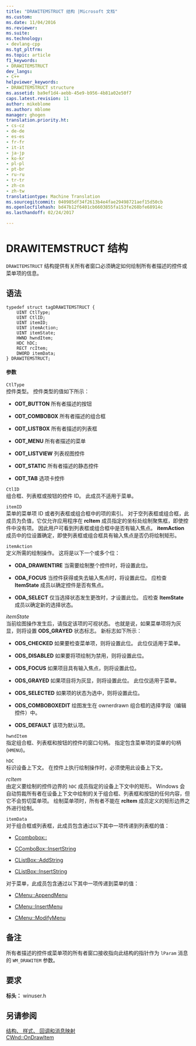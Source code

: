 ```yaml
---
title: "DRAWITEMSTRUCT 结构 |Microsoft 文档"
ms.custom: 
ms.date: 11/04/2016
ms.reviewer: 
ms.suite: 
ms.technology:
- devlang-cpp
ms.tgt_pltfrm: 
ms.topic: article
f1_keywords:
- DRAWITEMSTRUCT
dev_langs:
- C++
helpviewer_keywords:
- DRAWITEMSTRUCT structure
ms.assetid: ba9ef1d4-aebb-45e9-b956-4b81a02e50f7
caps.latest.revision: 11
author: mikeblome
ms.author: mblome
manager: ghogen
translation.priority.ht:
- cs-cz
- de-de
- es-es
- fr-fr
- it-it
- ja-jp
- ko-kr
- pl-pl
- pt-br
- ru-ru
- tr-tr
- zh-cn
- zh-tw
translationtype: Machine Translation
ms.sourcegitcommit: 040985df34f2613b4e4fae29498721aef15d50cb
ms.openlocfilehash: bd47b12f6401cb6603855fa153fe268bfe68914c
ms.lasthandoff: 02/24/2017

---
```

# <a name="drawitemstruct-structure"></a>DRAWITEMSTRUCT 结构
`DRAWITEMSTRUCT` 结构提供有关所有者窗口必须确定如何绘制所有者描述的控件或菜单项的信息。  
  
## <a name="syntax"></a>语法  
  
```  
typedef struct tagDRAWITEMSTRUCT {  
    UINT CtlType;  
    UINT CtlID;  
    UINT itemID;  
    UINT itemAction;  
    UINT itemState;  
    HWND hwndItem;  
    HDC hDC;  
    RECT rcItem;  
    DWORD itemData;  
} DRAWITEMSTRUCT;  
```  
  
#### <a name="parameters"></a>参数  
 `CtlType`  
 控件类型。 控件类型的值如下所示：  
  
- **ODT_BUTTON** 所有者描述的按钮  
  
- **ODT_COMBOBOX** 所有者描述的组合框  
  
- **ODT_LISTBOX** 所有者描述的列表框  
  
- **ODT_MENU** 所有者描述的菜单  
  
- **ODT_LISTVIEW** 列表视图控件  
  
- **ODT_STATIC** 所有者描述的静态控件  
  
- **ODT_TAB** 选项卡控件  
  
 `CtlID`  
 组合框、列表框或按钮的控件 ID。 此成员不适用于菜单。  
  
 `itemID`  
 菜单的菜单项 ID 或者列表框或组合框中的项的索引。 对于空列表框或组合框，此成员为负值，它仅允许应用程序在 **rcItem** 成员指定的坐标处绘制聚焦框，即使控件中没有项。 因此用户可看到列表框或组合框中是否有输入焦点。 **itemAction** 成员中的位设置确定，即使列表框或组合框具有输入焦点是否仍将绘制矩形。  
  
 `itemAction`  
 定义所需的绘制操作。 这将是以下一个或多个位：  
  
- **ODA_DRAWENTIRE** 当需要绘制整个控件时，将设置此位。  
  
- **ODA_FOCUS** 当控件获得或失去输入焦点时，将设置此位。 应检查 **ItemState** 成员以确定控件是否有焦点。  
  
- **ODA_SELECT** 仅当选择状态发生更改时，才设置此位。 应检查 **ItemState** 成员以确定新的选择状态。  
  
 *itemState*  
 当前绘图操作发生后，请指定该项的可视状态。 也就是说，如果菜单项将为灰显，则将设置 **ODS_GRAYED** 状态标志。 新标志如下所示：  
  
- **ODS_CHECKED** 如果要检查菜单项，则将设置此位。 此位仅适用于菜单。  
  
- **ODS_DISABLED** 如果要将项绘制为禁用，则将设置此位。  
  
- **ODS_FOCUS** 如果项目具有输入焦点，则将设置此位。  
  
- **ODS_GRAYED** 如果项目将为灰显，则将设置此位。 此位仅适用于菜单。  
  
- **ODS_SELECTED** 如果项的状态为选中，则将设置此位。  
  
- **ODS_COMBOBOXEDIT** 绘图发生在 ownerdrawn 组合框的选择字段（编辑控件）中。  
  
- **ODS_DEFAULT** 该项为默认项。  
  
 `hwndItem`  
 指定组合框、列表框和按钮的控件的窗口句柄。 指定包含菜单项的菜单的句柄 (`HMENU`)。  
  
 `hDC`  
 标识设备上下文。 在控件上执行绘制操作时，必须使用此设备上下文。  
  
 *rcItem*  
 由定义要绘制的控件边界的 `hDC` 成员指定的设备上下文中的矩形。 Windows 会自动剪裁所有者在设备上下文中绘制的关于组合框、列表框和按钮的任何内容，但它不会剪切菜单项。 绘制菜单项时，所有者不能在 **rcItem** 成员定义的矩形边界之外进行绘制。  
  
 `itemData`  
 对于组合框或列表框，此成员包含通过以下其中一项传递到列表框的值：  
  
- [Ccombobox::](../../mfc/reference/ccombobox-class.md#addstring)  
  
- [CComboBox::InsertString](../../mfc/reference/ccombobox-class.md#insertstring)  
  
- [CListBox::AddString](../../mfc/reference/clistbox-class.md#addstring)  
  
- [CListBox::InsertString](../../mfc/reference/clistbox-class.md#insertstring)  
  
 对于菜单，此成员包含通过以下其中一项传递到菜单的值：  
  
- [CMenu::AppendMenu](../../mfc/reference/cmenu-class.md#appendmenu)  
  
- [CMenu::InsertMenu](../../mfc/reference/cmenu-class.md#insertmenu)  
  
- [CMenu::ModifyMenu](../../mfc/reference/cmenu-class.md#modifymenu)  
  
## <a name="remarks"></a>备注  
 所有者描述的控件或菜单项的所有者窗口接收指向此结构的指针作为 `lParam` 消息的 `WM_DRAWITEM` 参数。  
  
## <a name="requirements"></a>要求  
 **标头：** winuser.h  
  
## <a name="see-also"></a>另请参阅  
 [结构、 样式、 回调和消息映射](../../mfc/reference/structures-styles-callbacks-and-message-maps.md)   
 [CWnd::OnDrawItem](../../mfc/reference/cwnd-class.md#ondrawitem)


